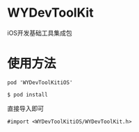 # WYDevToolKit
iOS开发基础工具集成包

# 使用方法
```
pod 'WYDevToolKitiOS'
```
```
$ pod install
```

直接导入即可
```
#import <WYDevToolKitiOS/WYDevToolKit.h>
```
